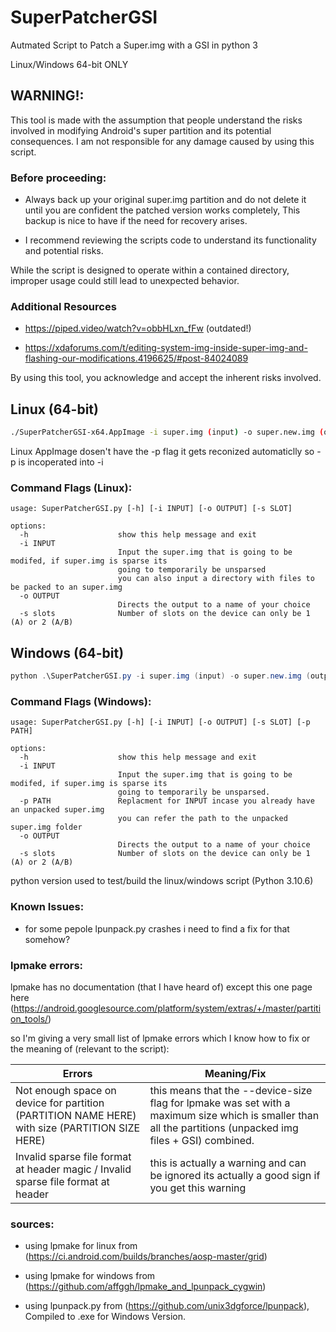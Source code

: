 # SuperPatcherGSI
Autmated Script to Patch a Super.img with a GSI in python 3

Linux/Windows 64-bit ONLY

## WARNING!:
This tool is made with the assumption that people understand the risks involved in modifying Android's super partition and its potential consequences. I am not responsible for any damage caused by using this script.

### Before proceeding:

  * Always back up your original super.img partition and do not delete it until you are confident the patched version works completely, This backup is nice to have if the need for recovery arises.
    
  * I recommend reviewing the scripts code to understand its functionality and potential risks.

While the script is designed to operate within a contained directory, improper usage could still lead to unexpected behavior.

### Additional Resources

  * https://piped.video/watch?v=obbHLxn_fFw (outdated!)
    
  * https://xdaforums.com/t/editing-system-img-inside-super-img-and-flashing-our-modifications.4196625/#post-84024089

By using this tool, you acknowledge and accept the inherent risks involved.


## Linux (64-bit)
```bash
./SuperPatcherGSI-x64.AppImage -i super.img (input) -o super.new.img (output) -s 2 (device slots)
```
Linux AppImage dosen't have the -p flag it gets reconized automaticlly so -p is incoperated into -i

### Command Flags (Linux):
```
usage: SuperPatcherGSI.py [-h] [-i INPUT] [-o OUTPUT] [-s SLOT]

options:
  -h                    show this help message and exit
  -i INPUT
                        Input the super.img that is going to be modifed, if super.img is sparse its
                        going to temporarily be unsparsed
                        you can also input a directory with files to be packed to an super.img
  -o OUTPUT
                        Directs the output to a name of your choice
  -s slots              Number of slots on the device can only be 1 (A) or 2 (A/B)

```

## Windows (64-bit)
```powershell
python .\SuperPatcherGSI.py -i super.img (input) -o super.new.img (output) -s 2 (device slots)
```

### Command Flags (Windows):
```
usage: SuperPatcherGSI.py [-h] [-i INPUT] [-o OUTPUT] [-s SLOT] [-p PATH]

options:
  -h                    show this help message and exit
  -i INPUT
                        Input the super.img that is going to be modifed, if super.img is sparse its
                        going to temporarily be unsparsed.
  -p PATH               Replacment for INPUT incase you already have an unpacked super.img
                        you can refer the path to the unpacked super.img folder
  -o OUTPUT
                        Directs the output to a name of your choice
  -s slots              Number of slots on the device can only be 1 (A) or 2 (A/B)

```

python version used to test/build the linux/windows script (Python 3.10.6)

### Known Issues:
 * for some pepole lpunpack.py crashes i need to find a fix for that somehow?

### lpmake errors: 
lpmake has no documentation (that I have heard of) except this one page here (https://android.googlesource.com/platform/system/extras/+/master/partition_tools/)

so I'm giving a very small list of lpmake errors which I know how to fix or the meaning of (relevant to the script):

Errors  | Meaning/Fix
------------- | -------------
Not enough space on device for partition (PARTITION NAME HERE) with size (PARTITION SIZE HERE)  | this means that the --device-size flag for lpmake was set with a maximum size which is smaller than all the partitions (unpacked img files + GSI) combined.
Invalid sparse file format at header magic / Invalid sparse file format at header | this is actually a warning and can be ignored its actually a good sign if you get this warning


### sources:
* using lpmake for linux from (https://ci.android.com/builds/branches/aosp-master/grid)

* using lpmake for windows from (https://github.com/affggh/lpmake_and_lpunpack_cygwin)

* using lpunpack.py from (https://github.com/unix3dgforce/lpunpack), Compiled to .exe for Windows Version.
